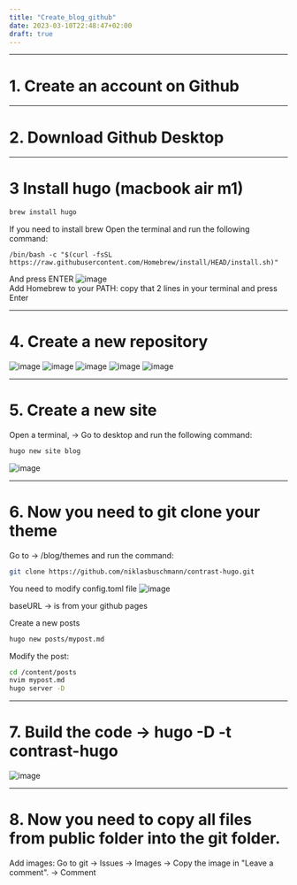 ```yaml
---
title: "Create_blog_github"
date: 2023-03-10T22:48:47+02:00
draft: true
---
```

****


# 1. Create an account on Github
****


# 2. Download Github Desktop
****


# 3 Install hugo (macbook air m1)
```bash
brew install hugo
```
If you need to install brew
	Open the terminal and run the following command:
```
/bin/bash -c "$(curl -fsSL https://raw.githubusercontent.com/Homebrew/install/HEAD/install.sh)"
```
And press ENTER
![image](https://user-images.githubusercontent.com/127399572/224429191-5c87ebdc-3f4c-43d1-82af-4ffe079d8e76.png)		
Add Homebrew to your PATH: copy that 2 lines in your terminal and press Enter
****


# 4. Create a new repository
![image](https://user-images.githubusercontent.com/127399572/224429306-6504ebb3-7f0a-4fe4-bb67-68cdc918ff11.png)
![image](https://user-images.githubusercontent.com/127399572/224429344-b1d86bf4-dfe7-46d9-bd56-35e425617074.png)
![image](https://user-images.githubusercontent.com/127399572/224429389-e0fbdf6d-7087-4061-ad47-4efe2e994554.png)
![image](https://user-images.githubusercontent.com/127399572/224429431-9d2b867f-5845-4adc-892c-a8c0cd4264be.png)
![image](https://user-images.githubusercontent.com/127399572/224429473-48dc0878-720a-4d45-8e17-19fa29f020ce.png)
****


# 5. Create a new site 
Open a terminal, -> Go to desktop and run the following command:
```bash
hugo new site blog
```
![image](https://user-images.githubusercontent.com/127399572/224429965-11d26952-d860-4303-8de1-ed459ff110c1.png)
****


# 6. Now you need to git clone your theme 
Go to -> /blog/themes and run the command:
```bash
git clone https://github.com/niklasbuschmann/contrast-hugo.git
```
You need to modify config.toml file
![image](https://user-images.githubusercontent.com/127399572/224430049-3138731a-0571-47c1-ab08-cb7b0bfad349.png)

baseURL -> is from your github pages

Create a new posts
```bash
hugo new posts/mypost.md
```
Modify the post:
```bash
cd /content/posts
nvim mypost.md
hugo server -D
```
****


# 7. Build the code -> hugo -D -t contrast-hugo
![image](https://user-images.githubusercontent.com/127399572/224430182-9879bec1-3abf-444b-96d9-0ce9207dddc0.png)
****


# 8. Now you need to copy all files from public folder into the git folder.


Add images: Go to git -> Issues -> Images -> Copy the image in  "Leave a comment". -> Comment

